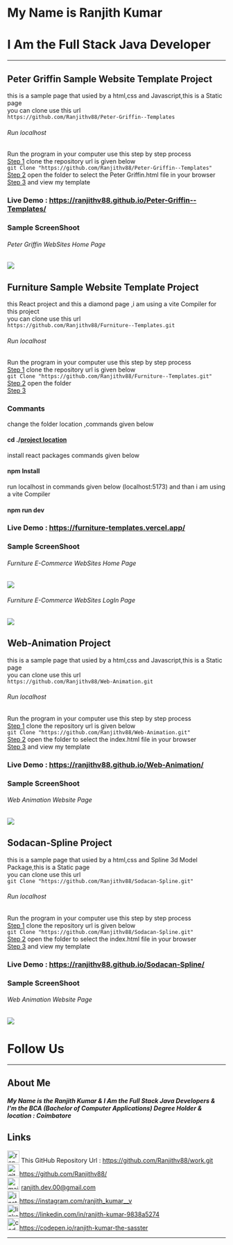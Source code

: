 # My Name is Ranjith Kumar
# I Am the Full Stack Java Developer 
---
## Peter Griffin Sample Website Template Project 
this is a sample page that usied by a html,css and Javascript,this is a Static page<br>
you can clone use this url<br>
`https://github.com/Ranjithv88/Peter-Griffin--Templates` <br> 
###### Run localhost
Run the program in your computer use this step by step process<br>
<u>Step 1</u>
clone the repository url is given below<br>
`git Clone "https://github.com/Ranjithv88/Peter-Griffin--Templates"` <br> 
<u>Step 2</u>
open the folder to select the Peter Griffin.html file in your browser<br>
<u>Step 3</u>
and view my template <br>
### Live Demo : <https://ranjithv88.github.io/Peter-Griffin--Templates/>
### Sample ScreenShoot 
###### Peter Griffin WebSites Home Page <br>
![](https://raw.githubusercontent.com/Ranjithv88/Peter-Griffin--Templates/refs/heads/master/ScreenShot/Peter%20Griffin%20Sample%20page%20.png)
---
## Furniture Sample Website Template Project
this React project and this a diamond page ,i am using a vite Compiler for this project <br>
you can clone use this url<br>
`https://github.com/Ranjithv88/Furniture--Templates.git` <br> 
###### Run localhost
Run the program in your computer use this step by step process<br>
<u>Step 1</u>
clone the repository url is given below<br>
`git Clone "https://github.com/Ranjithv88/Furniture--Templates.git"` <br> 
<u>Step 2</u>
open the folder <br>
<u>Step 3</u><br>
### Commants
change the folder location ,commands given below<br>
#### cd ./<u>project location</u>
install react packages commands given below<br>
#### npm Install 
run localhost in commands given below (localhost:5173) and than i am using a vite Compiler <br>
#### npm run dev
### Live Demo : <https://furniture-templates.vercel.app/>
### Sample ScreenShoot 
###### Furniture E-Commerce WebSites Home Page <br>
![](https://raw.githubusercontent.com/Ranjithv88/work/refs/heads/master/Furniture--Templates/ScreenShot/Furniture%20Home%20sample%20.png)
###### Furniture E-Commerce WebSites LogIn Page <br>
![](https://raw.githubusercontent.com/Ranjithv88/work/refs/heads/master/Furniture--Templates/ScreenShot/Furniture%20LogIn%20page%20sample.png)
---
## Web-Animation Project 
this is a sample page that usied by a html,css and Javascript,this is a Static page<br>
you can clone use this url<br>
`https://github.com/Ranjithv88/Web-Animation.git` <br> 
###### Run localhost
Run the program in your computer use this step by step process<br>
<u>Step 1</u>
clone the repository url is given below<br>
`git Clone "https://github.com/Ranjithv88/Web-Animation.git"` <br> 
<u>Step 2</u>
open the folder to select the index.html file in your browser<br>
<u>Step 3</u>
and view my template <br>
### Live Demo : <https://ranjithv88.github.io/Web-Animation/>
### Sample ScreenShoot 
###### Web Animation Website Page <br>
![](https://github.com/Ranjithv88/work/blob/master/Web-Animation/screenshot/Web-Animaton%20ScreenShot.png)
---
## Sodacan-Spline Project 
this is a sample page that usied by a html,css and Spline 3d Model Package,this is a Static page<br>
you can clone use this url<br>
`git Clone "https://github.com/Ranjithv88/Sodacan-Spline.git"` <br> 
###### Run localhost
Run the program in your computer use this step by step process<br>
<u>Step 1</u>
clone the repository url is given below<br>
`git Clone "https://github.com/Ranjithv88/Sodacan-Spline.git"` <br> 
<u>Step 2</u>
open the folder to select the index.html file in your browser<br>
<u>Step 3</u>
and view my template <br>
### Live Demo : <https://ranjithv88.github.io/Sodacan-Spline/>
### Sample ScreenShoot 
###### Web Animation Website Page <br>
![](https://raw.githubusercontent.com/Ranjithv88/work/refs/heads/master/Sodacan-Spline/screenshot/SplineSodaCan-HomePage.png)
---
# Follow Us
---
## About Me 
##### My Name is the Ranjith Kumar & I Am the Full Stack Java Developers & I'm the BCA (Bachelor of Computer Applications) Degree Holder & location : Coimbatore 

## Links 
<img width="28" height="28" src="https://img.icons8.com/ios/50/repository.png" alt="repository"/> This GitHub Repository Url : <https://github.com/Ranjithv88/work.git> <br>
<img width="28" height="28" src="https://img.icons8.com/glyph-neue/64/github.png" alt="github"/><https://github.com/Ranjithv88/> <br>
<img width="28" height="28" src="https://img.icons8.com/cotton/28/mail.png" alt="mail"/> <ranjith.dev.00@gmail.com> <br>
<img width="28" height="28" src="https://img.icons8.com/fluency/50/instagram-new.png" alt="instagram-new"/><https://instagram.com/ranjith_kumar__v> <br>
<img width="28" height="28" src="https://img.icons8.com/color/50/linkedin.png" alt="linkedin"/><https://linkedin.com/in/ranjith-kumar-9838a5274> <br>
<img width="28" height="28" src="https://img.icons8.com/ios-filled/50/codepen.png" alt="codepen"/><https://codepen.io/ranjith-kumar-the-sasster> <br>

---

